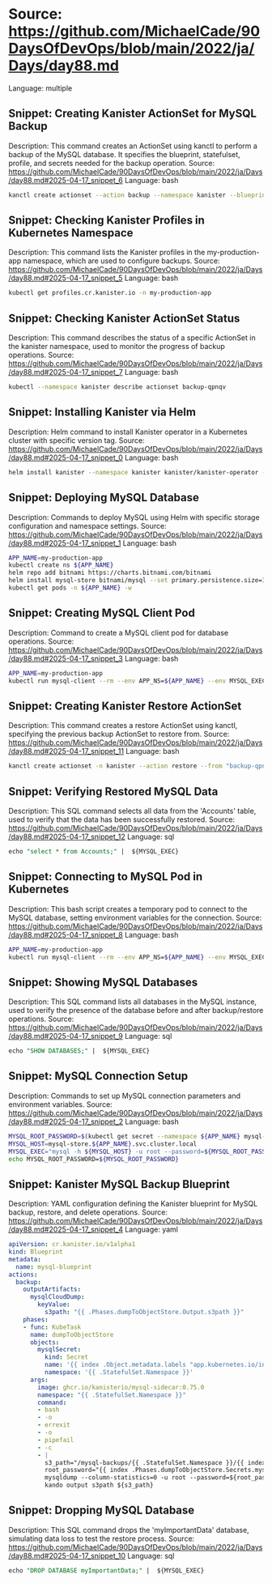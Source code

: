 # Source: https://github.com/MichaelCade/90DaysOfDevOps/blob/main/2022/ja/Days/day88.md
Language: multiple

## Snippet: Creating Kanister ActionSet for MySQL Backup
Description: This command creates an ActionSet using kanctl to perform a backup of the MySQL database. It specifies the blueprint, statefulset, profile, and secrets needed for the backup operation.
Source: https://github.com/MichaelCade/90DaysOfDevOps/blob/main/2022/ja/Days/day88.md#2025-04-17_snippet_6
Language: bash

```bash
kanctl create actionset --action backup --namespace kanister --blueprint mysql-blueprint --statefulset my-production-app/mysql-store --profile my-production-app/s3-profile-dc5zm --secrets mysql=my-production-app/mysql-store
```

## Snippet: Checking Kanister Profiles in Kubernetes Namespace
Description: This command lists the Kanister profiles in the my-production-app namespace, which are used to configure backups.
Source: https://github.com/MichaelCade/90DaysOfDevOps/blob/main/2022/ja/Days/day88.md#2025-04-17_snippet_5
Language: bash

```bash
kubectl get profiles.cr.kanister.io -n my-production-app
```

## Snippet: Checking Kanister ActionSet Status
Description: This command describes the status of a specific ActionSet in the kanister namespace, used to monitor the progress of backup operations.
Source: https://github.com/MichaelCade/90DaysOfDevOps/blob/main/2022/ja/Days/day88.md#2025-04-17_snippet_7
Language: bash

```bash
kubectl --namespace kanister describe actionset backup-qpnqv
```

## Snippet: Installing Kanister via Helm
Description: Helm command to install Kanister operator in a Kubernetes cluster with specific version tag.
Source: https://github.com/MichaelCade/90DaysOfDevOps/blob/main/2022/ja/Days/day88.md#2025-04-17_snippet_0
Language: bash

```bash
helm install kanister --namespace kanister kanister/kanister-operator --set image.tag=0.75.0 --create-namespace
```

## Snippet: Deploying MySQL Database
Description: Commands to deploy MySQL using Helm with specific storage configuration and namespace settings.
Source: https://github.com/MichaelCade/90DaysOfDevOps/blob/main/2022/ja/Days/day88.md#2025-04-17_snippet_1
Language: bash

```bash
APP_NAME=my-production-app
kubectl create ns ${APP_NAME}
helm repo add bitnami https://charts.bitnami.com/bitnami
helm install mysql-store bitnami/mysql --set primary.persistence.size=1Gi,volumePermissions.enabled=true --namespace=${APP_NAME}
kubectl get pods -n ${APP_NAME} -w
```

## Snippet: Creating MySQL Client Pod
Description: Command to create a MySQL client pod for database operations.
Source: https://github.com/MichaelCade/90DaysOfDevOps/blob/main/2022/ja/Days/day88.md#2025-04-17_snippet_3
Language: bash

```bash
APP_NAME=my-production-app
kubectl run mysql-client --rm --env APP_NS=${APP_NAME} --env MYSQL_EXEC="${MYSQL_EXEC}" --env MYSQL_ROOT_PASSWORD=${MYSQL_ROOT_PASSWORD} --env MYSQL_HOST=${MYSQL_HOST} --namespace ${APP_NAME} --tty -i --restart='Never' --image  docker.io/bitnami/mysql:latest --command -- bash
```

## Snippet: Creating Kanister Restore ActionSet
Description: This command creates a restore ActionSet using kanctl, specifying the previous backup ActionSet to restore from.
Source: https://github.com/MichaelCade/90DaysOfDevOps/blob/main/2022/ja/Days/day88.md#2025-04-17_snippet_11
Language: bash

```bash
kanctl create actionset -n kanister --action restore --from "backup-qpnqv"
```

## Snippet: Verifying Restored MySQL Data
Description: This SQL command selects all data from the 'Accounts' table, used to verify that the data has been successfully restored.
Source: https://github.com/MichaelCade/90DaysOfDevOps/blob/main/2022/ja/Days/day88.md#2025-04-17_snippet_12
Language: sql

```sql
echo "select * from Accounts;" |  ${MYSQL_EXEC}
```

## Snippet: Connecting to MySQL Pod in Kubernetes
Description: This bash script creates a temporary pod to connect to the MySQL database, setting environment variables for the connection.
Source: https://github.com/MichaelCade/90DaysOfDevOps/blob/main/2022/ja/Days/day88.md#2025-04-17_snippet_8
Language: bash

```bash
APP_NAME=my-production-app
kubectl run mysql-client --rm --env APP_NS=${APP_NAME} --env MYSQL_EXEC="${MYSQL_EXEC}" --env MYSQL_ROOT_PASSWORD=${MYSQL_ROOT_PASSWORD} --env MYSQL_HOST=${MYSQL_HOST} --namespace ${APP_NAME} --tty -i --restart='Never' --image  docker.io/bitnami/mysql:latest --command -- bash
```

## Snippet: Showing MySQL Databases
Description: This SQL command lists all databases in the MySQL instance, used to verify the presence of the database before and after backup/restore operations.
Source: https://github.com/MichaelCade/90DaysOfDevOps/blob/main/2022/ja/Days/day88.md#2025-04-17_snippet_9
Language: sql

```sql
echo "SHOW DATABASES;" |  ${MYSQL_EXEC}
```

## Snippet: MySQL Connection Setup
Description: Commands to set up MySQL connection parameters and environment variables.
Source: https://github.com/MichaelCade/90DaysOfDevOps/blob/main/2022/ja/Days/day88.md#2025-04-17_snippet_2
Language: bash

```bash
MYSQL_ROOT_PASSWORD=$(kubectl get secret --namespace ${APP_NAME} mysql-store -o jsonpath="{.data.mysql-root-password}" | base64 --decode)
MYSQL_HOST=mysql-store.${APP_NAME}.svc.cluster.local
MYSQL_EXEC="mysql -h ${MYSQL_HOST} -u root --password=${MYSQL_ROOT_PASSWORD} -DmyImportantData -t"
echo MYSQL_ROOT_PASSWORD=${MYSQL_ROOT_PASSWORD}
```

## Snippet: Kanister MySQL Backup Blueprint
Description: YAML configuration defining the Kanister blueprint for MySQL backup, restore, and delete operations.
Source: https://github.com/MichaelCade/90DaysOfDevOps/blob/main/2022/ja/Days/day88.md#2025-04-17_snippet_4
Language: yaml

```yaml
apiVersion: cr.kanister.io/v1alpha1
kind: Blueprint
metadata:
  name: mysql-blueprint
actions:
  backup:
    outputArtifacts:
      mysqlCloudDump:
        keyValue:
          s3path: "{{ .Phases.dumpToObjectStore.Output.s3path }}"
    phases:
    - func: KubeTask
      name: dumpToObjectStore
      objects:
        mysqlSecret:
          kind: Secret
          name: '{{ index .Object.metadata.labels "app.kubernetes.io/instance" }}'
          namespace: '{{ .StatefulSet.Namespace }}'
      args:
        image: ghcr.io/kanisterio/mysql-sidecar:0.75.0
        namespace: "{{ .StatefulSet.Namespace }}"
        command:
        - bash
        - -o
        - errexit
        - -o
        - pipefail
        - -c
        - |
          s3_path="/mysql-backups/{{ .StatefulSet.Namespace }}/{{ index .Object.metadata.labels "app.kubernetes.io/instance" }}/{{ toDate "2006-01-02T15:04:05.999999999Z07:00" .Time  | date "2006-01-02T15-04-05" }}/dump.sql.gz"
          root_password="{{ index .Phases.dumpToObjectStore.Secrets.mysqlSecret.Data "mysql-root-password" | toString }}"
          mysqldump --column-statistics=0 -u root --password=${root_password} -h {{ index .Object.metadata.labels "app.kubernetes.io/instance" }} --single-transaction --all-databases | gzip - | kando location push --profile '{{ toJson .Profile }}' --path ${s3_path} -
          kando output s3path ${s3_path}
```

## Snippet: Dropping MySQL Database
Description: This SQL command drops the 'myImportantData' database, simulating data loss to test the restore process.
Source: https://github.com/MichaelCade/90DaysOfDevOps/blob/main/2022/ja/Days/day88.md#2025-04-17_snippet_10
Language: sql

```sql
echo "DROP DATABASE myImportantData;" |  ${MYSQL_EXEC}
```
